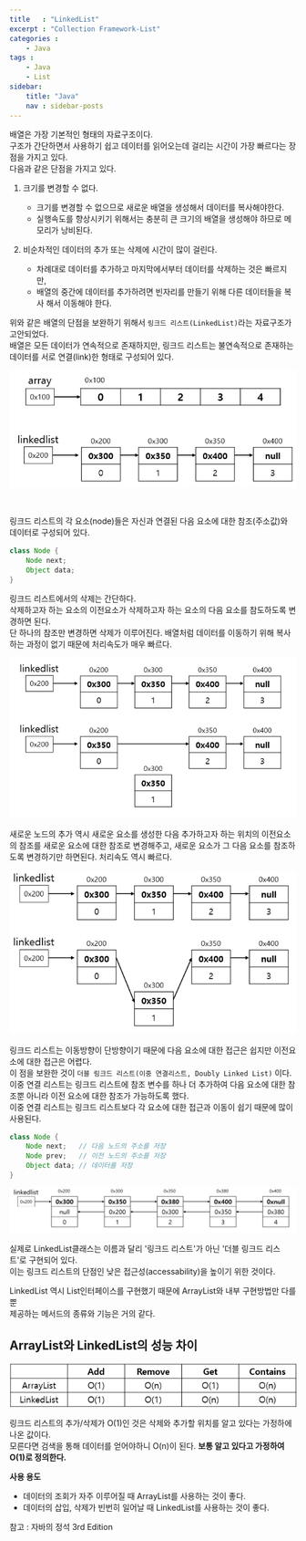 ```yaml
---
title   : "LinkedList"
excerpt : "Collection Framework-List"
categories : 
    - Java
tags : 
    - Java
    - List
sidebar:
    title: "Java"
    nav : sidebar-posts
---
```


배열은 가장 기본적인 형태의 자료구조이다.  
구조가 간단하면서 사용하기 쉽고 데이터를 읽어오는데 걸리는 시간이 가장 빠르다는 장점을 가지고 있다.  
다음과 같은 단점을 가지고 있다.  

1. 크기를 변경할 수 없다.
   - 크기를 변경할 수 없으므로 새로운 배열을 생성해서 데이터를 복사해야한다.
   - 실행속도를 향상시키기 위해서는 충분히 큰 크기의 배열을 생성해야 하므로 메모리가 낭비된다.
  
2. 비순차적인 데이터의 추가 또는 삭제에 시간이 많이 걸린다.
   - 차례대로 데이터를 추가하고 마지막에서부터 데이터를 삭제하는 것은 빠르지만,
   - 배열의 중간에 데이터를 추가하려면 빈자리를 만들기 위해 다른 데이터들을 복사 해서 이동해야 한다.

위와 같은 배열의 단점을 보완하기 위해서 `링크드 리스트(LinkedList)`라는 자료구조가 고안되었다.  
배열은 모든 데이터가 연속적으로 존재하지만, 링크드 리스트는 불연속적으로 존재하는 데이터를 서로 연결(link)한 형태로 구성되어 있다.  

![ArrayVsLinkedList](/assets/img/java/ArrayVsLinkedList.PNG)  

<br/>  

링크드 리스트의 각 요소(node)들은 자신과 연결된 다음 요소에 대한 참조(주소값)와 데이터로 구성되어 있다.

```java
class Node {
    Node next;
    Object data;
}
```  

링크드 리스트에서의 삭제는 간단하다.  
삭제하고자 하는 요소의 이전요소가 삭제하고자 하는 요소의 다음 요소를 참도하도록 변경하면 된다.  
단 하나의 참조만 변경하면 삭제가 이루어진다. 배열처럼 데이터를 이동하기 위해 복사하는 과정이 없기 때문에 처리속도가 매우 빠르다.  

![nodeDelete](/assets/img/java/nodeDelete.PNG)  

새로운 노드의 추가 역시 새로운 요소를 생성한 다음 추가하고자 하는 위치의 이전요소의 참조를 새로운 요소에 대한 참조로 변경해주고, 새로운 요소가 그 다음 요소를 참조하도록 변경하기만 하면된다. 처리속도 역시 빠르다.  

![nodeAdd](/assets/img/java/nodeAdd.PNG)  

링크드 리스트는 이동방향이 단방향이기 때문에 다음 요소에 대한 접근은 쉽지만 이전요소에 대한 접근은 어렵다.  
이 점을 보완한 것이 `더블 링크드 리스트(이중 연결리스트, Doubly Linked List)` 이다.  
이중 연결 리스트는 링크드 리스트에 참조 변수를 하나 더 추가하여 다음 요소에 대한 참조뿐 아니라 이전 요소에 대한 참조가 가능하도록 했다.  
이중 연결 리스트는 링크드 리스트보다 각 요소에 대한 접근과 이동이 쉽기 때문에 많이 사용된다.  

```java
class Node {
    Node next;   // 다음 노드의 주소를 저장
    Node prev;   // 이전 노드의 주소를 저장
    Object data; // 데이터를 저장
}
```  
![doubleLinkedList](/assets/img/java/doubleLinkedList.PNG)  

실제로 LinkedList클래스는 이름과 달리 '링크드 리스트'가 아닌 '더블 링크드 리스트'로 구현되어 있다.  
이는 링크드 리스트의 단점인 낮은 접근성(accessability)을 높이기 위한 것이다.  

LinkedList 역시 List인터페이스를 구현했기 때문에 ArrayList와 내부 구현방법만 다를 뿐  
제공하는 메서드의 종류와 기능은 거의 같다.  


## ArrayList와 LinkedList의 성능 차이  
![perfor](/assets/img/java/perform.PNG)  

링크드 리스트의 추가/삭제가 O(1)인 것은 삭제와 추가할 위치를 알고 있다는 가정하에 나온 값이다.  
모른다면 검색을 통해 데이터를 얻어야하니 O(n)이 된다. __보통 알고 있다고 가정하여 O(1)로 정의한다.__  

__사용 용도__
- 데이터의 조회가 자주 이루어질 때 ArrayList를 사용하는 것이 좋다.  
- 데이터의 삽입, 삭제가 빈번히 일어날 때 LinkedList를 사용하는 것이 좋다.  


참고 : 자바의 정석 3rd Edition